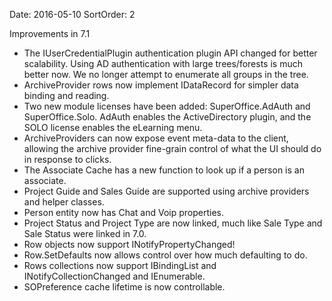 Date: 2016-05-10
SortOrder: 2

Improvements in 7.1

-   The IUserCredentialPlugin authentication plugin API changed for better scalability. Using AD authentication with large trees/forests is much better now. We no longer attempt to enumerate all groups in the tree.
-   ArchiveProvider rows now implement IDataRecord for simpler data binding and reading.
-   Two new module licenses have been added: SuperOffice.AdAuth and SuperOffice.Solo. AdAuth enables the ActiveDirectory plugin, and the SOLO license enables the eLearning menu.
-   ArchiveProviders can now expose event meta-data to the client, allowing the archive provider fine-grain control of what the UI should do in response to clicks.
-   The Associate Cache has a new function to look up if a person is an associate.
-   Project Guide and Sales Guide are supported using archive providers and helper classes.
-   Person entity now has Chat and Voip properties.
-   Project Status and Project Type are now linked, much like Sale Type and Sale Status were linked in 7.0.
-   Row objects now support INotifyPropertyChanged!
-   Row.SetDefaults now allows control over how much defaulting to do.
-   Rows collections now support IBindingList and INotifyCollectionChanged and IEnumerable.
-   SOPreference cache lifetime is now controllable.

